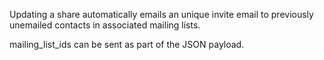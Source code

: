 Updating a share automatically emails an unique invite email to previously unemailed contacts in associated mailing lists.

<aside class="notice">
mailing_list_ids can be sent as part of the JSON payload.
</aside>

